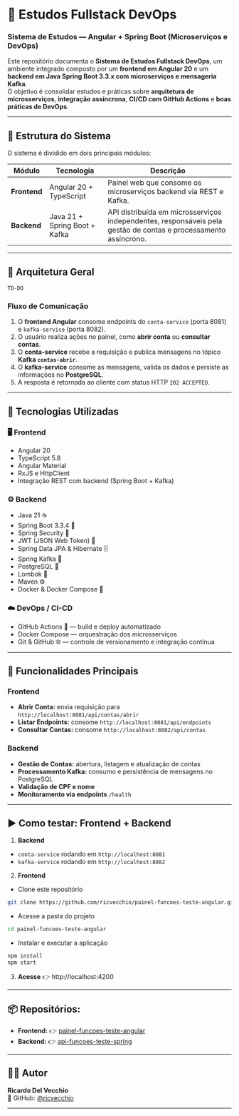 # 🧠 Estudos Fullstack DevOps
### Sistema de Estudos — Angular + Spring Boot (Microserviços e DevOps)

Este repositório documenta o **Sistema de Estudos Fullstack DevOps**, um ambiente integrado composto por um **frontend em Angular 20** e um **backend em Java Spring Boot 3.3.x com microserviços e mensageria Kafka**.  
O objetivo é consolidar estudos e práticas sobre **arquitetura de microsserviços**, **integração assíncrona**, **CI/CD com GitHub Actions** e **boas práticas de DevOps**.

---

## 🧩 Estrutura do Sistema

O sistema é dividido em dois principais módulos:

| Módulo | Tecnologia | Descrição |
|--------|-------------|-----------|
| **Frontend** | Angular 20 + TypeScript | Painel web que consome os microserviços backend via REST e Kafka. |
| **Backend** | Java 21 + Spring Boot + Kafka | API distribuída em microsserviços independentes, responsáveis pela gestão de contas e processamento assíncrono. |

---

## 🧭 Arquitetura Geral

```text
TO-DO
```


### Fluxo de Comunicação
1. O **frontend Angular** consome endpoints do `conta-service` (porta 8081) e `kafka-service` (porta 8082).
2. O usuário realiza ações no painel, como **abrir conta** ou **consultar contas**.
3. O **conta-service** recebe a requisição e publica mensagens no tópico **Kafka `contas-abrir`**.
4. O **kafka-service** consome as mensagens, valida os dados e persiste as informações no **PostgreSQL**.
5. A resposta é retornada ao cliente com status HTTP `202 ACCEPTED`.

---

## 🚀 Tecnologias Utilizadas

### 🖥️ Frontend
- Angular 20
- TypeScript 5.8
- Angular Material
- RxJS e HttpClient
- Integração REST com backend (Spring Boot + Kafka)

### ⚙️ Backend
- Java 21 ☕
- Spring Boot 3.3.4 🍃
- Spring Security 🔐
- JWT (JSON Web Token) 🔑
- Spring Data JPA & Hibernate 🗄️
- Spring Kafka 🔄
- PostgreSQL 🐘
- Lombok 📝
- Maven ⚙️
- Docker & Docker Compose 🐳

### ☁️ DevOps / CI-CD
- GitHub Actions 🤖 — build e deploy automatizado
- Docker Compose — orquestração dos microsserviços
- Git & GitHub 🌐 — controle de versionamento e integração contínua

---

## 🧩 Funcionalidades Principais

### Frontend
- **Abrir Conta:** envia requisição para `http://localhost:8081/api/contas/abrir`
- **Listar Endpoints:** consome `http://localhost:8081/api/endpoints`
- **Consultar Contas:** consome `http://localhost:8082/api/contas`

### Backend
- **Gestão de Contas:** abertura, listagem e atualização de contas
- **Processamento Kafka:** consumo e persistência de mensagens no PostgreSQL
- **Validação de CPF e nome**
- **Monitoramento via endpoints** `/health`

---

## ▶️ Como testar: Frontend + Backend

1.  **Backend**
- `conta-service` rodando em `http://localhost:8081`
- `kafka-service` rodando em `http://localhost:8082`

2. **Frontend**

- Clone este repositório
```bash
git clone https://github.com/ricvecchio/painel-funcoes-teste-angular.git
```
- Acesse a pasta do projeto
```bash
cd painel-funcoes-teste-angular
```
- Instalar e executar a aplicação
```bash
npm install
npm start
```

3. **Acesse**
   👉 http://localhost:4200

---

## 📦 Repositórios: 
- **Frontend:** 👉 [painel-funcoes-teste-angular](https://github.com/ricvecchio/painel-funcoes-teste-angular)
- **Backend:** 👉 [api-funcoes-teste-spring](https://github.com/ricvecchio/api-funcoes-teste-spring)

---

## 👨‍💻 Autor

**Ricardo Del Vecchio**  
📍 GitHub: [@ricvecchio](https://github.com/ricvecchio)

---